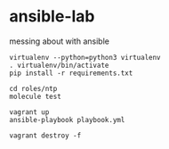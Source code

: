 # ansible-lab


messing about with ansible


    virtualenv --python=python3 virtualenv
    . virtualenv/bin/activate
    pip install -r requirements.txt

    cd roles/ntp
    molecule test

    vagrant up
    ansible-playbook playbook.yml

    vagrant destroy -f
